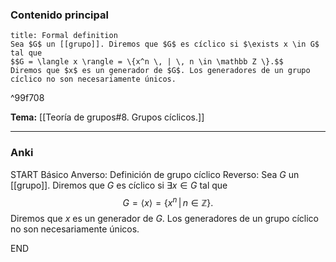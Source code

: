 ### Contenido principal

```ad-formal
title: Formal definition
Sea $G$ un [[grupo]]. Diremos que $G$ es cíclico si $\exists x \in G$ tal que
$$G = \langle x \rangle = \{x^n \, | \, n \in \mathbb Z \}.$$
Diremos que $x$ es un generador de $G$. Los generadores de un grupo cíclico no son necesariamente únicos.
```

^99f708

**Tema:** [[Teoría de grupos#8. Grupos cíclicos.]]

---
### Anki

START
Básico
Anverso: Definición de grupo cíclico
Reverso: Sea $G$ un [[grupo]]. Diremos que $G$ es cíclico si $\exists x \in G$ tal que
$$G = \langle x \rangle = \{x^n \, | \, n \in \mathbb Z \}.$$
Diremos que $x$ es un generador de $G$. Los generadores de un grupo cíclico no son necesariamente únicos.
<!--ID: 1727966478280-->
END
